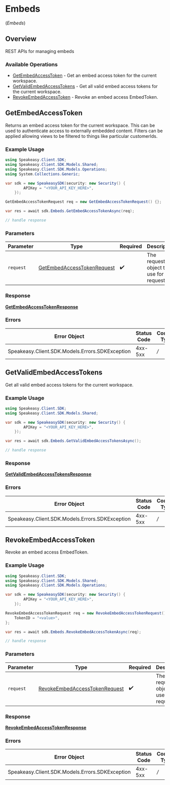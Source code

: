 # Embeds
(*Embeds*)

## Overview

REST APIs for managing embeds

### Available Operations

* [GetEmbedAccessToken](#getembedaccesstoken) - Get an embed access token for the current workspace.
* [GetValidEmbedAccessTokens](#getvalidembedaccesstokens) - Get all valid embed access tokens for the current workspace.
* [RevokeEmbedAccessToken](#revokeembedaccesstoken) - Revoke an embed access EmbedToken.

## GetEmbedAccessToken

Returns an embed access token for the current workspace. This can be used to authenticate access to externally embedded content.
Filters can be applied allowing views to be filtered to things like particular customerIds.

### Example Usage

```csharp
using Speakeasy.Client.SDK;
using Speakeasy.Client.SDK.Models.Shared;
using Speakeasy.Client.SDK.Models.Operations;
using System.Collections.Generic;

var sdk = new SpeakeasySDK(security: new Security() {
        APIKey = "<YOUR_API_KEY_HERE>",
    });

GetEmbedAccessTokenRequest req = new GetEmbedAccessTokenRequest() {};

var res = await sdk.Embeds.GetEmbedAccessTokenAsync(req);

// handle response
```

### Parameters

| Parameter                                                                           | Type                                                                                | Required                                                                            | Description                                                                         |
| ----------------------------------------------------------------------------------- | ----------------------------------------------------------------------------------- | ----------------------------------------------------------------------------------- | ----------------------------------------------------------------------------------- |
| `request`                                                                           | [GetEmbedAccessTokenRequest](../../Models/Operations/GetEmbedAccessTokenRequest.md) | :heavy_check_mark:                                                                  | The request object to use for the request.                                          |


### Response

**[GetEmbedAccessTokenResponse](../../Models/Operations/GetEmbedAccessTokenResponse.md)**
### Errors

| Error Object                                    | Status Code                                     | Content Type                                    |
| ----------------------------------------------- | ----------------------------------------------- | ----------------------------------------------- |
| Speakeasy.Client.SDK.Models.Errors.SDKException | 4xx-5xx                                         | */*                                             |

## GetValidEmbedAccessTokens

Get all valid embed access tokens for the current workspace.

### Example Usage

```csharp
using Speakeasy.Client.SDK;
using Speakeasy.Client.SDK.Models.Shared;

var sdk = new SpeakeasySDK(security: new Security() {
        APIKey = "<YOUR_API_KEY_HERE>",
    });

var res = await sdk.Embeds.GetValidEmbedAccessTokensAsync();

// handle response
```


### Response

**[GetValidEmbedAccessTokensResponse](../../Models/Operations/GetValidEmbedAccessTokensResponse.md)**
### Errors

| Error Object                                    | Status Code                                     | Content Type                                    |
| ----------------------------------------------- | ----------------------------------------------- | ----------------------------------------------- |
| Speakeasy.Client.SDK.Models.Errors.SDKException | 4xx-5xx                                         | */*                                             |

## RevokeEmbedAccessToken

Revoke an embed access EmbedToken.

### Example Usage

```csharp
using Speakeasy.Client.SDK;
using Speakeasy.Client.SDK.Models.Shared;
using Speakeasy.Client.SDK.Models.Operations;

var sdk = new SpeakeasySDK(security: new Security() {
        APIKey = "<YOUR_API_KEY_HERE>",
    });

RevokeEmbedAccessTokenRequest req = new RevokeEmbedAccessTokenRequest() {
    TokenID = "<value>",
};

var res = await sdk.Embeds.RevokeEmbedAccessTokenAsync(req);

// handle response
```

### Parameters

| Parameter                                                                                 | Type                                                                                      | Required                                                                                  | Description                                                                               |
| ----------------------------------------------------------------------------------------- | ----------------------------------------------------------------------------------------- | ----------------------------------------------------------------------------------------- | ----------------------------------------------------------------------------------------- |
| `request`                                                                                 | [RevokeEmbedAccessTokenRequest](../../Models/Operations/RevokeEmbedAccessTokenRequest.md) | :heavy_check_mark:                                                                        | The request object to use for the request.                                                |


### Response

**[RevokeEmbedAccessTokenResponse](../../Models/Operations/RevokeEmbedAccessTokenResponse.md)**
### Errors

| Error Object                                    | Status Code                                     | Content Type                                    |
| ----------------------------------------------- | ----------------------------------------------- | ----------------------------------------------- |
| Speakeasy.Client.SDK.Models.Errors.SDKException | 4xx-5xx                                         | */*                                             |
